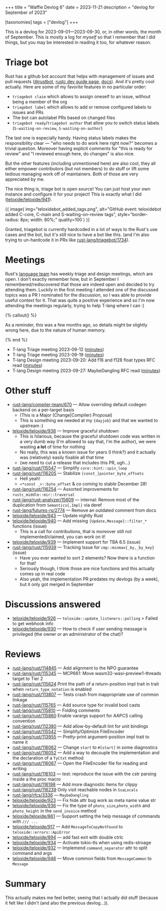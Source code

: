 +++
title = "Waffle Devlog 6"
date = 2023-11-21
description = "devlog for September of 2023"

[taxonomies] 
tags = ["devlog"]
+++

This is a devlog for 2023-09-01—2023-09-30, or, in other words, the month of September. This is mostly a log for *myself* so that I remember that I did things, but you may be interested in reading it too, for whatever reason.

<!-- more -->

# Triage bot

Rust has a github bot account that helps with management of issues and pull requests ([@rustbot](https://github.com/rustbot), [rustc dev guide page](https://rustc-dev-guide.rust-lang.org/rustbot.html), [docs](https://forge.rust-lang.org/triagebot/index.html)). And it's pretty cool actually. Here are some of my favorite features in no particular order:

- `triagebot claim` which allows to assign oneself to an issue, without being a member of the org
- `triagebot label` which allows to add or remove configured labels to issues and PRs
- The bot can autolabel PRs based on changed files
- `triagebot ready`/`triagebot author` that allow you to switch status labels (`S-waiting-on-review`, `S-waiting-on-author`)

The last one is especially handy. Having status labels makes the responsibility clear — "who needs to do work here right now?" becomes a trivial question. Moreover having explicit comments for "this is ready for review" and "I reviewed enough here, do changes" is also nice.

But the other features (including unmentioned here) are also cool, they all either empower contributors (but not members) to do stuff or lift some tedious managing work off of maintainers. Both of those are very appreciated by me.

The nice thing is, triage bot is open source! You can just host your own instance and configure it for your project! This is exactly what I did ([teloxide/teloxide/941](https://github.com/teloxide/teloxide/pull/941)).

{{ 
  image(
      img="teloxidebot_added_tags.png", 
      alt="GitHub event: teloxidebot added C-core, C-main and S-waiting-on-review tags", 
      style="border-radius: 8px; width: 80%;"
      quality=100
  )
}}

Granted, triagebot is currently hardcoded in a lot of ways to the Rust's use cases and the bot, but it's still nice to have a bot like this. (and I'm also trying to un-hardcode it in PRs like [rust-lang/triagebot/1734](https://github.com/rust-lang/triagebot/pull/1734)).

# Meetings

Rust's [language team](https://www.rust-lang.org/governance/teams/lang) has weekly triage and design meetings, which are open. I don't exactly remember how, but in September I remembered/rediscovered that those are indeed open and decided to try attending them. Luckily in the first meeting I attended one of the discussed topics was a PR I nominated for the discussion, so I was able to provide useful context for it. That was quite a positive experience and so I'm now attending the meetings regularly, trying to help T-lang where I can :)

{% callout() %}

As a reminder, this was a few months ago, so details might be slightly wrong here, due to the nature of human memory.

{% end %}

- T-lang Triage meeting 2023-09-12 ([minutes](https://hackmd.io/@rust-lang-team/BkstjGCA3))
- T-lang Triage meeting 2023-09-19 ([minutes](https://hackmd.io/@rust-lang-team/r1Fq-wDyT))
- T-lang Design meeting 2023-09-20: Add f16 and f128 float types RFC read ([minutes](https://hackmd.io/@rust-lang-team/rkSQNidkp))
- T-lang Design meeting 2023-09-27: MaybeDangling RFC read ([minutes](https://hackmd.io/@rust-lang-team/BJ0yJkfe6))

# Other stuff

- [rust-lang/compiler-team/670](https://github.com/rust-lang/compiler-team/issues/670) — Allow overriding default codegen backend on a per-target basis
    - (This is a Major (Change|Compiler) Proposal)
    - This is something we needed at my `{dayjob}` and that we wanted to upstream :)
- [teloxide/teloxide/938](https://github.com/teloxide/teloxide/pull/938) — Improve graceful shutdown
    - This is hilarious, because the graceful shutdown code was written in a very dumb way (I'm allowed to say that, I'm the author), we were wasting **a lot** of time for nothing
    - No really, this was a known issue for years (I think?) and it actually was (relatively) easily fixable all that time
    - (we need to cut a release that includes this PR, ugh...)
- [rust-lang/rust/115547](https://github.com/rust-lang/rust/pull/115547) — Simplify `core::hint::spin_loop`
- [rust-lang/rust/116205](https://github.com/rust-lang/rust/pull/116205) — Stabilize `[const_]pointer_byte_offsets`
    - Hell yeah!
    - `<*const _>::byte_offset` & co coming to stable December 28!
- [rust-lang/rust/116254](https://github.com/rust-lang/rust/pull/116254) — Assorted improvements for `rustc_middle::mir::traversal`
- [rust-lang/rust-analyzer/15609](https://github.com/rust-lang/rust-analyzer/pull/15609) — internal: Remove most of the duplication from `Semantics{,Impl}` via deref
- [rust-lang/futures-rs/2774](https://github.com/rust-lang/futures-rs/pull/2774) — Remove an outdated comment from docs
- [teloxide/teloxide/943](https://github.com/teloxide/teloxide/pull/943) — Update nightly Rust
- [teloxide/teloxide/940](https://github.com/teloxide/teloxide/issues/940) — Add missing `{Update,Message}::filter_*` functions (issue)
    - This is a call for contributions, that is moreover still not implemented/claimed, you can work on it!
- [teloxide/teloxide/939](https://github.com/rust-lang/rust/issues/115939) — Implement support for TBA 6.5 (issue)
- [rust-lang/rust/115939](https://github.com/rust-lang/rust/issues/115939) — Tracking Issue for `cmp::minmax{_by,_by_key}` (issue)
    - Have you ever wanted to sort 2 elements? Now there is a function for that!
    - Seriously though, I think those are nice functions and this actually comes up in real code
    - Also yeah, the implementation PR predates my devlogs (by a week), but it only got merged in September

# Discussions answered

- [teloxide/teloxide/926](https://github.com/teloxide/teloxide/discussions/926) — `teloxide::update_listeners::polling` > Failed to get webhook info
- [teloxide/teloxide/930](https://github.com/teloxide/teloxide/discussions/930) — How to check if user sending message is privileged (the owner or an administrator of the chat)?

# Reviews

- [rust-lang/rust/114845](https://github.com/rust-lang/rust/pull/114845) — Add alignment to the NPO guarantee
- [rust-lang/rust/115345](https://github.com/rust-lang/rust/pull/115345) — MCP661: Move wasm32-wasi-preview1-threads target to Tier 2
- [rust-lang/rust/115624](https://github.com/rust-lang/rust/pull/115624) Print the path of a return-position impl trait in trait when `return_type_notation` is enabled
- [rust-lang/rust/113807](https://github.com/rust-lang/rust/pull/113807) — Tests crash from inappropriate use of common linkage
- [rust-lang/rust/115765](https://github.com/rust-lang/rust/pull/115765) — Add source type for invalid bool casts
- [rust-lang/rust/115810](https://github.com/rust-lang/rust/pull/115810) — Folding comments
- [rust-lang/rust/115860](https://github.com/rust-lang/rust/pull/115860) Enable varargs support for AAPCS calling convention
- [rust-lang/rust/112380](https://github.com/rust-lang/rust/pull/112380) — Add allow-by-default lint for unit bindings
- [rust-lang/rust/115542](https://github.com/rust-lang/rust/pull/115542) — Simplify/Optimize FileEncoder
- [rust-lang/rust/113955](https://github.com/rust-lang/rust/pull/113955) — Pretty-print argument-position impl trait to name it
- [rust-lang/rust/116062](https://github.com/rust-lang/rust/pull/116062) — Change `start` to `#[start]` in some diagnostics
- [rust-lang/rust/116052](https://github.com/rust-lang/rust/pull/116052) — Add a way to decouple the implementation and the declaration of a `TyCtxt` method
- [rust-lang/rust/116067](https://github.com/rust-lang/rust/pull/116067) — Open the FileEncoder file for reading and writing
- [rust-lang/rust/116103](https://github.com/rust-lang/rust/pull/116103) — test: reproduce the issue with the cstr parsing inside a the proc macro
- [rust-lang/rust/116198](https://github.com/rust-lang/rust/pull/116198) — Add more diagnostic items for clippy
- [rust-lang/rust/116239](https://github.com/rust-lang/rust/pull/116239) Only visit reachable nodes in `SsaLocals`
- [rust-lang/rfcs/3336](https://github.com/rust-lang/rfcs/pull/3336) — `MaybeDangling`
- [teloxide/teloxide/923](https://github.com/teloxide/teloxide/pull/923) — Fix hide attr bug work as meta name value str
- [teloxide/teloxide/936](https://github.com/teloxide/teloxide/pull/936) — Fix the type of `photo_size`,`photo_width` and `photo_height` in the `send_invoice` method
- [teloxide/teloxide/861](https://github.com/teloxide/teloxide/pull/861) — Support setting the help message of commands with `/// ...`
- [teloxide/teloxide/917](https://github.com/teloxide/teloxide/pull/917) — Add `MessageToCopyNotFound` to `teloxide::errors::ApiError`
- [teloxide/teloxide/894](https://github.com/teloxide/teloxide/pull/894) — add fast exit with double ctrlc
- [teloxide/teloxide/934](https://github.com/teloxide/teloxide/pull/934) — Activate tokio-tls when using redis-stroage
- [teloxide/teloxide/932](https://github.com/teloxide/teloxide/pull/932) — Implemend `command_separator` attr to split command and args
- [teloxide/teloxide/946](https://github.com/teloxide/teloxide/pull/946) — Move common fields from `MessageCommon` to `Message`

# Summary

This actually makes me feel better, seeing that I actually did stuff (because it felt like I didn't (and also the previous devlog...)).
